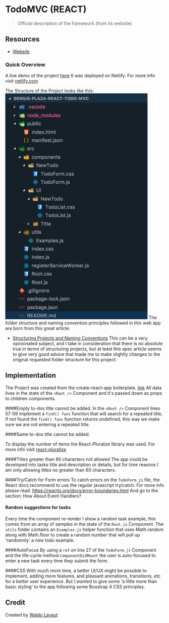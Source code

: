 # TodoMVC (REACT)

> Official description of the framework (from its website)

## Resources
- [Website](https://react-genius-plaza-react-to-do-mvc.netlify.com/)

### Quick Overview
A live demo of the project [here](https://react-genius-plaza-react-to-do-mvc.netlify.com/)
It was deployed on Netlify.
For more info visit [netlify.com](https://www.netlify.com/features/?gclid=Cj0KCQjwlqLdBRCKARIsAPxTGaVkyVfbEzVdelO_tuY-VOnCrkvU1Rg5bkMQ8KsJMDW6Sx6SXz8LRSsaAm1uEALw_wcB)


The Structure of the Project looks like this: 
![Structure of the project](./public/Project-Structure.png)
The folder structure and naming convention principles followed in this web app are born from this great article:
- [Structuring Projects and Naming Conventions](https://hackernoon.com/structuring-projects-and-naming-components-in-react-1261b6e18d76)
This can be a very opinionated subject, and I take in consideration that there is no absolute true in terms of structuring projects, but at least this spec article seems to give very good advice that made me to make slightly changes to the original requested folder structure for this project.


## Implementation
The Project was created from the create-react-app boilerplate. [link](https://github.com/facebook/create-react-app)
All data lives in the state of the `<Root />` Component and it's passed down as props to children components.


####Empty to-dos title cannot be added.
In the `<Root />` Component lines 57-59 implement a `find() func` function that will search for a repeated title, if not found the `find() func` function returns undefined, this way we make sure we are not entering a repeated title.

####Same to-dos title cannot be added.

To display the number of items the React-Pluralize library was used. For more info visit [react-pluralize](https://www.npmjs.com/package/react-pluralize)

####Titles greater than 60 characters not allowed
The app could be developed into tasks title and description or details, but for time reasons I am only allowing titles no greater than 60 characters.


####Try/Catch for Form errors
To catch errors on the `TodoForm.js` file, the React docs recommend to use the regular javascript try/catch. For more info please read: https://reactjs.org/docs/error-boundaries.html
And go to the section: How About Event Handlers?

#### Random suggestions for tasks
Every time the component re-render I show a random task example, this comes from an array of samples in the state of the `Root.js` Component.
The `utils` folder contains an `Examples.js` helper function that uses Math.random along with Math.floor to create a random number that will pull up 'randomnly' a new todo example.


####AutoFocus
By using a `ref` on line 27 of the `TodoForm.js` Component and the life-cycle method `ComponentDidMount` the user is auto-focused to enter a new task every time they submit the form.

####CSS
With much more time, a better UI/UX might be possible to implement, adding more features, and pleasant animations, transitions, etc for a better user experience. But I wanted to give some 'a little more than basic styling' to the app following some Boostrap 4 CSS principles. 



## Credit
Created by [Waldo Lavaut](waldothedeveloper@gmail.com)
